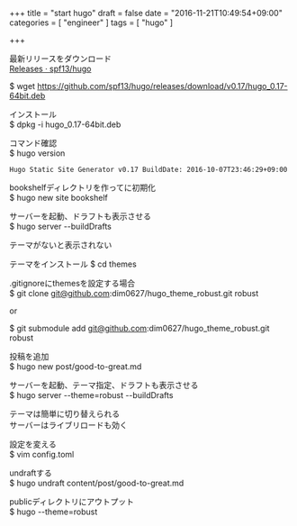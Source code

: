 +++
title = "start hugo"
draft = false
date = "2016-11-21T10:49:54+09:00"
categories = [ "engineer" ]
tags = [ "hugo" ]

+++

最新リリースをダウンロード  
[Releases · spf13/hugo](https://github.com/spf13/hugo/releases)

$ wget https://github.com/spf13/hugo/releases/download/v0.17/hugo_0.17-64bit.deb

インストール  
$ dpkg -i hugo_0.17-64bit.deb

コマンド確認  
$ hugo version

```
Hugo Static Site Generator v0.17 BuildDate: 2016-10-07T23:46:29+09:00
```

bookshelfディレクトリを作ってに初期化  
$ hugo new site bookshelf

サーバーを起動、ドラフトも表示させる  
$ hugo server --buildDrafts

テーマがないと表示されない

テーマをインストール
$ cd themes

.gitignoreにthemesを設定する場合  
$ git clone git@github.com:dim0627/hugo_theme_robust.git robust

or

$ git submodule add git@github.com:dim0627/hugo_theme_robust.git robust

投稿を追加  
$ hugo new post/good-to-great.md

サーバーを起動、テーマ指定、ドラフトも表示させる  
$ hugo server --theme=robust --buildDrafts

テーマは簡単に切り替えられる  
サーバーはライブリロードも効く

設定を変える  
$ vim config.toml

undraftする  
$ hugo undraft content/post/good-to-great.md

publicディレクトリにアウトプット  
$ hugo --theme=robust

